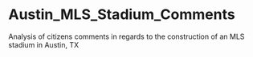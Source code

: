 # Austin_MLS_Stadium_Comments
Analysis of citizens comments in regards to the construction of an MLS stadium in Austin, TX
